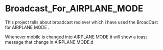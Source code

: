 # Broadcast_For_AIRPLANE_MODE

This project tells about broadcast reciever which i have used the BroadCast for AIRPLANE MODE .

Whenever mobile is changed into AIRPLANE MODE it will show a toast message that change in AIRPLANE MODE.d

